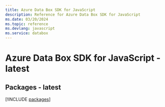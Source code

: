 ```yaml
---
title: Azure Data Box SDK for JavaScript
description: Reference for Azure Data Box SDK for JavaScript
ms.date: 03/20/2024
ms.topic: reference
ms.devlang: javascript
ms.service: databox
---
```

# Azure Data Box SDK for JavaScript - latest
## Packages - latest
[!INCLUDE [packages](data-box-index.md)]